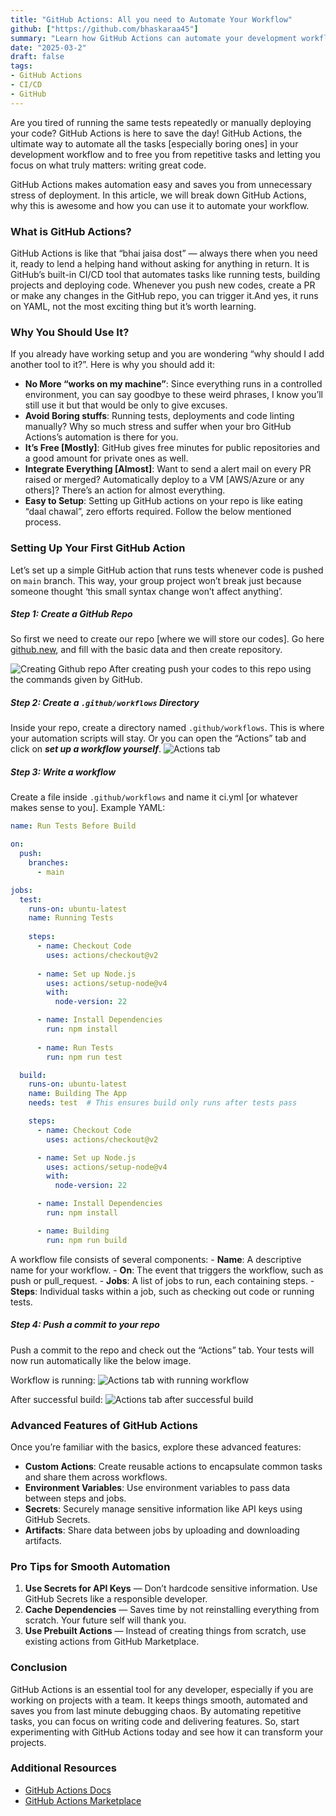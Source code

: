 ```yaml
---
title: "GitHub Actions: All you need to Automate Your Workflow"
github: ["https://github.com/bhaskaraa45"]
summary: "Learn how GitHub Actions can automate your development workflow, from running tests to deploying code, with this comprehensive guide."
date: "2025-03-2"
draft: false
tags:
- GitHub Actions
- CI/CD
- GitHub
---
```


Are you tired of running the same tests repeatedly or manually deploying your code? GitHub Actions is here to save the day! GitHub Actions, the ultimate way to automate all the tasks [especially boring ones] in your development workflow and to free you from repetitive tasks and letting you focus on what truly matters: writing great code.

GitHub Actions makes automation easy and saves you from unnecessary stress of deployment. In this article, we will break down GitHub Actions, why this is awesome and how you can use it to automate your workflow.

### What is GitHub Actions?
GitHub Actions is like that “bhai jaisa dost” — always there when you need it, ready to lend a helping hand without asking for anything in return. It is GitHub’s built-in CI/CD tool that automates tasks like running tests, building projects and deploying code. Whenever you push new codes, create a PR or make any changes in the GitHub repo, you can trigger it.And yes, it runs on YAML, not the most exciting thing but it’s worth learning.

### Why You Should Use It?
If you already have working setup and you are wondering “why should I add another tool to it?”. Here is why you should add it:
- **No More “works on my machine”**: Since everything runs in a controlled environment, you can say goodbye to these weird phrases, I know you’ll still use it but that would be only to give excuses.
- **Avoid Boring stuffs**: Running tests, deployments and code linting manually? Why so much stress and suffer when your bro GitHub Actions’s automation is there for you.
- **It’s Free [Mostly]**: GitHub gives free minutes for public repositories and a good amount for private ones as well.
- **Integrate Everything [Almost]**: Want to send a alert mail on every PR raised or merged? Automatically deploy to a VM [AWS/Azure or any others]? There’s an action for almost everything.
- **Easy to Setup**: Setting up GitHub actions on your repo is like eating “daal chawal”, zero efforts required. Follow the below mentioned process.

### Setting Up Your First GitHub Action
Let’s set up a simple GitHub action that runs tests whenever code is pushed on `main` branch. This way, your group project won’t break just because someone thought ‘this small syntax change won’t affect anything’.

##### Step 1: Create a GitHub Repo
So first we need to create our repo [where we will store our codes]. Go here [github.new](https://github.new), and fill with the basic data and then create repository.

<img src="/public/assets/blogs/08-gh-actions/image1.png" alt="Creating Github repo">
After creating push your codes to this repo using the commands given by GitHub.

##### Step 2: Create a `.github/workflows` Directory
Inside your repo, create a directory named `.github/workflows`. This is where your automation scripts will stay.
Or you can open the “Actions” tab and click on ***set up a workflow yourself***.
<img src="/public/assets/blogs/08-gh-actions/image2.png" alt="Actions tab">

##### Step 3: Write a workflow
Create a file inside `.github/workflows` and name it ci.yml [or whatever makes sense to you]. Example YAML:
```yaml
name: Run Tests Before Build

on:
  push:
    branches:
      - main

jobs:
  test:
    runs-on: ubuntu-latest
    name: Running Tests
    
    steps:
      - name: Checkout Code
        uses: actions/checkout@v2
        
      - name: Set up Node.js 
        uses: actions/setup-node@v4
        with:
          node-version: 22

      - name: Install Dependencies
        run: npm install
  
      - name: Run Tests
        run: npm run test

  build: 
    runs-on: ubuntu-latest
    name: Building The App
    needs: test  # This ensures build only runs after tests pass

    steps:
      - name: Checkout Code
        uses: actions/checkout@v2

      - name: Set up Node.js 
        uses: actions/setup-node@v4
        with:
          node-version: 22

      - name: Install Dependencies
        run: npm install

      - name: Building
        run: npm run build  
```

A workflow file consists of several components:
\- **Name**: A descriptive name for your workflow.
\- **On**: The event that triggers the workflow, such as push or pull_request.
\- **Jobs**: A list of jobs to run, each containing steps.
\- **Steps**: Individual tasks within a job, such as checking out code or running tests.


##### Step 4: Push a commit to your repo
Push a commit to the repo and check out the “Actions” tab. Your tests will now run automatically like the below image.

Workflow is running:
<img src="/public/assets/blogs/08-gh-actions/image3.png" alt="Actions tab with running workflow">


After successful build:
<img src="/public/assets/blogs/08-gh-actions/image4.png" alt="Actions tab after successful build">


### Advanced Features of GitHub Actions
Once you’re familiar with the basics, explore these advanced features:

- **Custom Actions**: Create reusable actions to encapsulate common tasks and share them across workflows.
- **Environment Variables**: Use environment variables to pass data between steps and jobs.
- **Secrets**: Securely manage sensitive information like API keys using GitHub Secrets.
- **Artifacts**: Share data between jobs by uploading and downloading artifacts.

### Pro Tips for Smooth Automation
1. **Use Secrets for API Keys** — Don’t hardcode sensitive information. Use GitHub Secrets like a responsible developer.
2. **Cache Dependencies** — Saves time by not reinstalling everything from scratch. Your future self will thank you.
3. **Use Prebuilt Actions** — Instead of creating things from scratch, use existing actions from GitHub Marketplace.

### Conclusion
GitHub Actions is an essential tool for any developer, especially if you are working on projects with a team. It keeps things smooth, automated and saves you from last minute debugging chaos. By automating repetitive tasks, you can focus on writing code and delivering features. So, start experimenting with GitHub Actions today and see how it can transform your projects.

### Additional Resources
- [GitHub Actions Docs](https://docs.github.com/en/actions)
- [GitHub Actions Marketplace](https://github.com/marketplace?type=actions)

<div 
style="display: flex; justify-content: center; align-items: center; height: 100%;"
>
Happy automating 🤖
</div>
